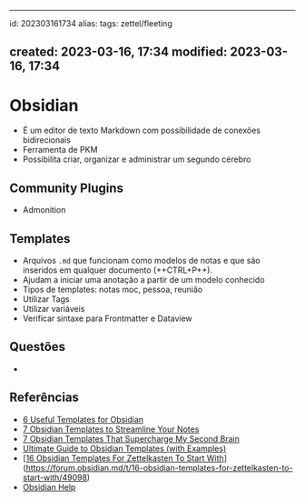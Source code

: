 
---
id: 202303161734
alias: 
tags: zettel/fleeting

created: 2023-03-16, 17:34
modified: 2023-03-16, 17:34
---
# Obsidian
<!-- Main content of my thoughts really -->

- É um editor de texto Markdown com possibilidade de conexões bidirecionais
- Ferramenta de PKM
- Possibilita criar, organizar e administrar um segundo cérebro

## Community Plugins

- Admonition

## Templates

- Arquivos `.md` que funcionam como modelos de notas e que são inseridos em qualquer documento (++CTRL+P++).
- Ajudam a iniciar uma anotação a partir de um modelo conhecido
- Tipos de templates: notas moc, pessoa, reunião
- Utilizar Tags
- Utilizar variáveis
- Verificar sintaxe para Frontmatter e Dataview

## Questões
<!-- What remains for you to consider? --> 

- 

## Referências
<!-- Links to pages not referenced in the content -->

- [6 Useful Templates for Obsidian](https://filipedonadio.com/6-useful-templates-for-obsidian/)
- [7 Obsidian Templates to Streamline Your Notes](https://medium.com/@dianademco/7-obsidian-templates-to-streamline-your-notes-ab3a3c8757be)
- [7 Obsidian Templates That Supercharge My Second Brain](https://beingpax.medium.com/7-obsidian-templates-that-supercharge-my-second-brain-d73102c5a9af)
- [Ultimate Guide to Obsidian Templates (with Examples)](https://facedragons.com/productivity/obsidian-templates-with-examples/)
- [[16 Obsidian Templates For Zettelkasten To Start With](https://forum.obsidian.md/t/16-obsidian-templates-for-zettelkasten-to-start-with/49098)](https://forum.obsidian.md/t/16-obsidian-templates-for-zettelkasten-to-start-with/49098)
- [Obsidian Help](https://help.obsidian.md/Obsidian/Index)
